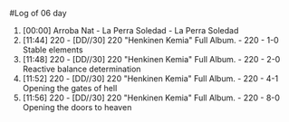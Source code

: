 #Log of 06 day

1. [00:00] Arroba Nat - La Perra Soledad - La Perra Soledad
1. [11:44] 220 - [DD​/​/​30] 220 "Henkinen Kemia" Full Album. - 220 - 1-0 Stable elements
1. [11:48] 220 - [DD​/​/​30] 220 "Henkinen Kemia" Full Album. - 220 - 2-0 Reactive balance determination
1. [11:52] 220 - [DD​/​/​30] 220 "Henkinen Kemia" Full Album. - 220 - 4-1 Opening the gates of hell
1. [11:56] 220 - [DD​/​/​30] 220 "Henkinen Kemia" Full Album. - 220 - 8-0 Opening the doors to heaven
